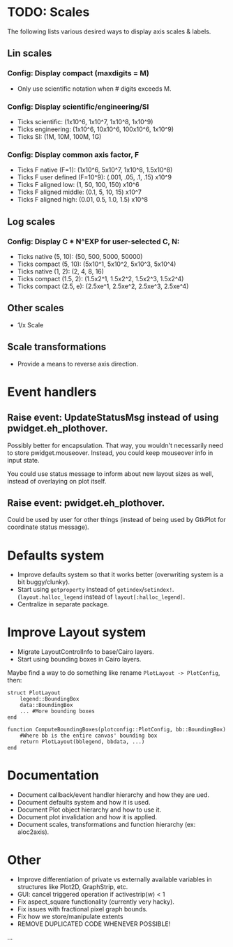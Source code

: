 # TODO: Scales

The following lists various desired ways to display axis scales & labels.

## Lin scales

### Config: Display compact (maxdigits = M)
 - Only use scientific notation when # digits exceeds M.

### Config: Display scientific/engineering/SI
 - Ticks scientific: (1x10^6, 1x10^7, 1x10^8, 1x10^9)
 - Ticks engineering: (1x10^6, 10x10^6, 100x10^6, 1x10^9)
 - Ticks SI: (1M, 10M, 100M, 1G)

### Config: Display common axis factor, F
 - Ticks F native (F=1): (1x10^6, 5x10^7, 1x10^8, 1.5x10^8)
 - Ticks F user defined (F=10^9): (.001, .05, .1, .15) x10^9
 - Ticks F aligned low: (1, 50, 100, 150) x10^6
 - Ticks F aligned middle: (0.1, 5, 10, 15) x10^7
 - Ticks F aligned high: (0.01, 0.5, 1.0, 1.5) x10^8

## Log scales

### Config: Display C * N^EXP for user-selected C, N:
 - Ticks native (5, 10): (50, 500, 5000, 50000)
 - Ticks compact (5, 10): (5x10^1, 5x10^2, 5x10^3, 5x10^4)
 - Ticks native (1, 2): (2, 4, 8, 16)
 - Ticks compact (1.5, 2): (1.5x2^1, 1.5x2^2, 1.5x2^3, 1.5x2^4)
 - Ticks compact (2.5, e): (2.5xe^1, 2.5xe^2, 2.5xe^3, 2.5xe^4)

## Other scales

 - 1/x Scale

## Scale transformations

 - Provide a means to reverse axis direction.

# Event handlers

## Raise event: UpdateStatusMsg instead of using pwidget.eh_plothover.
Possibly better for encapsulation. That way, you wouldn't necessarily need to store pwidget.mouseover.
Instead, you could keep mouseover info in input state.

You could use status message to inform about new layout sizes as well, instead of overlaying on plot itself.

## Raise event: pwidget.eh_plothover.
Could be used by user for other things (instead of being used by GtkPlot for coordinate status message).

# Defaults system
 - Improve defaults system so that it works better (overwriting system is a bit buggy/clunky).
 - Start using `getproperty` instead of `getindex`/`setindex!`. (`layout.halloc_legend` instead of `layout[:halloc_legend]`.
 - Centralize in separate package.

# Improve Layout system

 - Migrate LayoutControlInfo to base/Cairo layers.
 - Start using bounding boxes in Cairo layers.

Maybe find a way to do something like rename `PlotLayout -> PlotConfig`, then:
```
struct PlotLayout
	legend::BoundingBox
	data::BoundingBox
	... #More bounding boxes
end

function ComputeBoundingBoxes(plotconfig::PlotConfig, bb::BoundingBox)
	#Where bb is the entire canvas' bounding box
	return PlotLayout(bblegend, bbdata, ...)
end
```

# Documentation

 - Document callback/event handler hierarchy and how they are ued.
 - Document defaults system and how it is used.
 - Document Plot object hierarchy and how to use it.
 - Document plot invalidation and how it is applied.
 - Document scales, transformations and function hierarchy (ex: aloc2axis).

# Other

 - Improve differentiation of private vs externally available variables in structures like Plot2D, GraphStrip, etc.
 - GUI: cancel triggered operation if activestrip(w) < 1
 - Fix aspect_square functionality (currently very hacky).
 - Fix issues with fractional pixel graph bounds.
 - Fix how we store/manipulate extents
 - REMOVE DUPLICATED CODE WHENEVER POSSIBLE!

...
